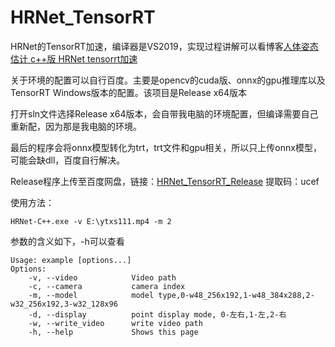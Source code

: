 # HRNet_TensorRT
HRNet的TensorRT加速，编译器是VS2019，实现过程讲解可以看博客[人体姿态估计 c++版 HRNet tensorrt加速](https://jiahui.blog.csdn.net/article/details/120437862)

关于环境的配置可以自行百度。主要是opencv的cuda版、onnx的gpu推理库以及TensorRT Windows版本的配置。该项目是Release x64版本

打开sln文件选择Release x64版本，会自带我电脑的环境配置，但编译需要自己重新配，因为那是我电脑的环境。

最后的程序会将onnx模型转化为trt，trt文件和gpu相关，所以只上传onnx模型，可能会缺dll，百度自行解决。

Release程序上传至百度网盘，链接：[HRNet_TensorRT_Release](https://pan.baidu.com/s/1_hfuB_WebTXE0435EkiL1Q) 提取码：ucef

使用方法：

```
HRNet-C++.exe -v E:\ytxs111.mp4 -m 2
```
参数的含义如下，-h可以查看

```
Usage: example [options...]
Options:
    -v, --video            Video path
    -c, --camera           camera index
    -m, --model            model type,0-w48_256x192,1-w48_384x288,2-w32_256x192,3-w32_128x96
    -d, --display          point display mode, 0-左右,1-左,2-右
    -w, --write_video      write video path
    -h, --help             Shows this page
```
